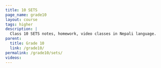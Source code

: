 ```yaml
---
title: 10 SETS
page_name: grade10
layout: course
tags: higher
description: |
  Class 10 SETS notes, homework, video classes in Nepali language.
parent:
  title: Grade 10
  link: /grade10/
permalink: /grade10/sets/
videos:
---
```

